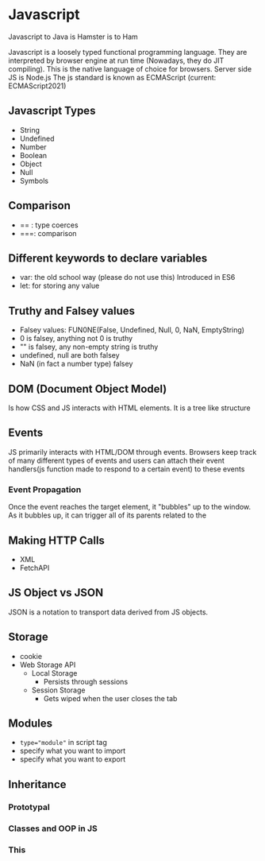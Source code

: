 # Javascript

Javascript to Java is Hamster is to Ham

Javascript is a loosely typed functional programming language. They are interpreted by browser engine at run time (Nowadays, they do JIT compiling). This is the native language of choice for browsers. Server side JS is Node.js 
The js standard is known as ECMAScript (current: ECMAScript2021)

## Javascript Types
- String
- Undefined
- Number
- Boolean
- Object
- Null
- Symbols

## Comparison
- == : type coerces
- ===: comparison

## Different keywords to declare variables
- var: the old school way (please do not use this)
Introduced in ES6
- let: for storing any value 

## Truthy and Falsey values
- Falsey values: FUN0NE(False, Undefined, Null, 0, NaN, EmptyString)
- 0 is falsey, anything not 0 is truthy
- "" is falsey, any non-empty string is truthy
- undefined, null are both falsey
- NaN (in fact a number type) falsey

## DOM (Document Object Model)
Is how CSS and JS interacts with HTML elements. It is a tree like structure

## Events
JS primarily interacts with HTML/DOM through events. Browsers keep track of many different types of events and users can attach their event handlers(js function made to respond to a certain event) to these events

### Event Propagation
Once the event reaches the target element, it "bubbles" up to the window. As it bubbles up, it can trigger all of its parents related to the
## Making HTTP Calls
- XML
- FetchAPI

## JS Object vs JSON
JSON is a notation to transport data derived from JS objects.

## Storage
- cookie
- Web Storage API
    - Local Storage
        - Persists through sessions
    - Session Storage
        - Gets wiped when the user closes the tab

## Modules
- `type="module"` in script tag
- specify what you want to import
- specify what you want to export
## Inheritance
### Prototypal
### Classes and OOP in JS
### This